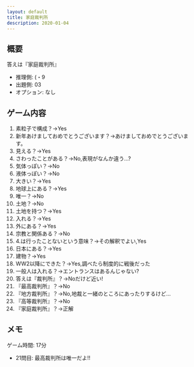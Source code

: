```yaml
---
layout: default
title: 家庭裁判所
description: 2020-01-04
---
```


## 概要

答えは『家庭裁判所』

- 推理側: (・9
- 出題側: 03
- オプション: なし

## ゲーム内容

1. 素粒子で構成？→Yes
2. 新年あけましておめでとうございます？→あけましておめでとうございます。
3. 見える？→Yes
4. さわったことがある？→No,表現がなんか違う…?
5. 気体っぽい？→No
6. 液体っぽい？→No
7. 大きい？→Yes
8. 地球上にある？→Yes
9. 唯一？→No
10. 土地？→No
11. 土地を持つ？→Yes
12. 入れる？→Yes
13. 外にある？→Yes
14. 宗教と関係ある？→No
15. 4.は行ったことないという意味？→その解釈でよい,Yes
16. 日本にある？→Yes
17. 建物？→Yes
18. WW2以降にできた？→Yes,調べたら制度的に戦後だった
19. 一般人は入れる？→エントランスはあるんじゃない?
20. 答えは『裁判所』？→Noだけど近い!
21. 『最高裁判所』？→No
22. 『地方裁判所』？→No,地裁と一緒のところにあったりするけど…
23. 『高等裁判所』？→No
24. 『家庭裁判所』？→正解

## メモ

ゲーム時間: 17分

- 21問目: 最高裁判所は唯一だよ!!
